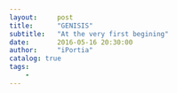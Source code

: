```yaml
---
layout:     post
title:      "GENISIS"
subtitle:   "At the very first begining"
date:       2016-05-16 20:30:00
author:     "iPortia"
catalog: true
tags:
    -
---
```

